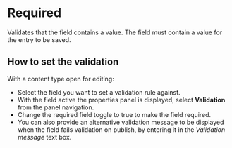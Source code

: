 # Required
Validates that the field contains a value. The field must contain a value for the entry to be saved.

## How to set the validation
With a content type open for editing:

- Select the field you want to set a validation rule against.
- With the field active the properties panel is displayed, select **Validation** from the panel navigation.
- Change the required field toggle to true to make the field required.
- You can also provide an alternative validation message to be displayed when the field fails validation on publish, by entering it in the *Validation message* text box.

